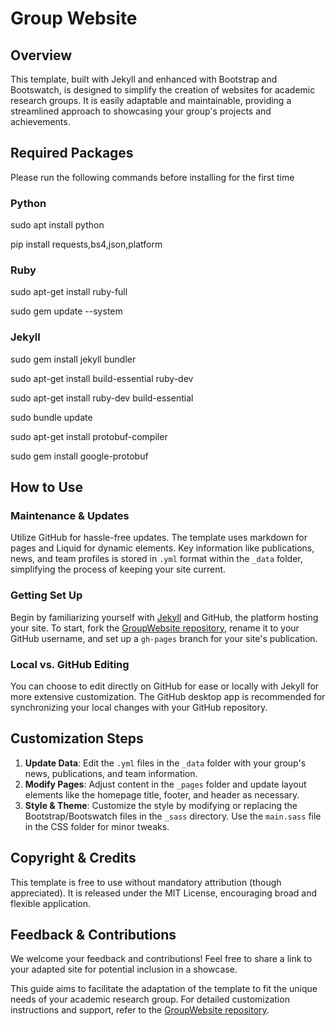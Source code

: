 # Group Website

## Overview
This template, built with Jekyll and enhanced with Bootstrap and Bootswatch, is designed to simplify the creation of websites for academic research groups. It is easily adaptable and maintainable, providing a streamlined approach to showcasing your group's projects and achievements.

## Required Packages
Please run the following commands before installing for the first time
### Python
sudo apt install python

pip install requests,bs4,json,platform
### Ruby
sudo apt-get install ruby-full

sudo gem update --system
### Jekyll
sudo gem install jekyll bundler

sudo apt-get install build-essential ruby-dev

sudo apt-get install ruby-dev build-essential

sudo bundle update

sudo apt-get install protobuf-compiler

sudo gem install google-protobuf

## How to Use
### Maintenance & Updates
Utilize GitHub for hassle-free updates. The template uses markdown for pages and Liquid for dynamic elements. Key information like publications, news, and team profiles is stored in `.yml` format within the `_data` folder, simplifying the process of keeping your site current.

### Getting Set Up
Begin by familiarizing yourself with [Jekyll](https://jekyllrb.com/) and GitHub, the platform hosting your site. To start, fork the [GroupWebsite repository](https://github.com/danishfurkh/GroupWebsite), rename it to your GitHub username, and set up a `gh-pages` branch for your site's publication.

### Local vs. GitHub Editing
You can choose to edit directly on GitHub for ease or locally with Jekyll for more extensive customization. The GitHub desktop app is recommended for synchronizing your local changes with your GitHub repository.

## Customization Steps
1. **Update Data**: Edit the `.yml` files in the `_data` folder with your group's news, publications, and team information.
2. **Modify Pages**: Adjust content in the `_pages` folder and update layout elements like the homepage title, footer, and header as necessary.
3. **Style & Theme**: Customize the style by modifying or replacing the Bootstrap/Bootswatch files in the `_sass` directory. Use the `main.sass` file in the CSS folder for minor tweaks.

## Copyright & Credits
This template is free to use without mandatory attribution (though appreciated). It is released under the MIT License, encouraging broad and flexible application.

## Feedback & Contributions
We welcome your feedback and contributions! Feel free to share a link to your adapted site for potential inclusion in a showcase.

This guide aims to facilitate the adaptation of the template to fit the unique needs of your academic research group. For detailed customization instructions and support, refer to the [GroupWebsite repository](https://github.com/danishfurkh/GroupWebsite).
